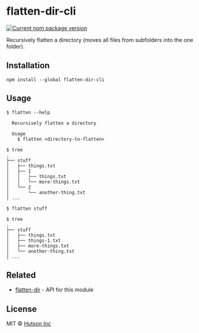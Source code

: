 # flatten-dir-cli

[![Current npm package version](https://img.shields.io/npm/v/@hutsoninc/flatten-dir-cli.svg)](https://www.npmjs.com/package/@hutsoninc/flatten-dir-cli)

Recursively flatten a directory (moves all files from subfolders into the one folder).

## Installation

`npm install --global flatten-dir-cli`

## Usage

```
$ flatten --help

  Recursively flatten a directory

  Usage
    $ flatten <directory-to-flatten>
```

```
$ tree
.
├── stuff
│   ├── things.txt
│   ├── 1
│   │   ├── things.txt
│   │   └── more-things.txt
│   └── 2
│       └── another-thing.txt
│ ...

$ flatten stuff

$ tree
.
├── stuff
│   ├── things.txt
│   ├── things-1.txt
│   ├── more-things.txt
│   └── another-thing.txt
│ ...
```

## Related

- [flatten-dir](https://github.com/hutsoninc/flatten-dir) - API for this module

## License

MIT © [Hutson Inc](https://www.hutsoninc.com)
